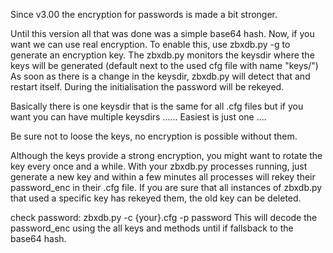 Since v3.00 the encryption for passwords is made a bit stronger.

Until this version all that was done was a simple base64 hash. Now, if you want we can use real encryption.
To enable this, use zbxdb.py -g to generate an encryption key.
The zbxdb.py monitors the keysdir where the keys will be generated (default next to the used cfg file with
name "keys/")
As soon as there is a change in the keysdir, zbxdb.py will detect that and restart itself. During the
initialisation the password will be rekeyed.

Basically there is one keysdir that is the same for all .cfg files but if you want you can have multiple
keysdirs ...... Easiest is just one ....

Be sure not to loose the keys, no encryption is possible without them.

Although the keys provide a strong encryption, you might want to rotate the key every once and a while. With
your zbxdb.py processes running, just generate a new key and within a few minutes all processes will rekey
their password_enc in their .cfg file. If you are sure that all instances of zbxdb.py that used a specific
key has rekeyed them, the old key can be deleted.


check password: zbxdb.py -c {your}.cfg -p password
This will decode the password_enc using the all keys and methods until if fallsback to the base64 hash.
